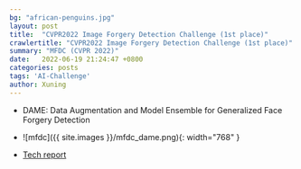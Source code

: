```yaml
---
bg: "african-penguins.jpg"
layout: post
title:  "CVPR2022 Image Forgery Detection Challenge (1st place)"
crawlertitle: "CVPR2022 Image Forgery Detection Challenge (1st place)"
summary: "MFDC (CVPR 2022)"
date:   2022-06-19 21:24:47 +0800
categories: posts
tags: 'AI-Challenge'
author: Xuning
---
```


- DAME: Data Augmentation and Model
Ensemble for Generalized Face Forgery Detection
- ![mfdc]({{ site.images }}/mfdc_dame.png){: width="768" }

- [Tech report](https://arxiv.org/abs/2207.13505)


